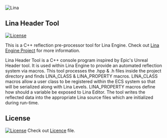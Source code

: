 ![Lina](https://user-images.githubusercontent.com/62678643/184518850-8fb39a84-fb0b-471d-990e-3fadf2057965.svg)

## Lina Header Tool
[![License](https://img.shields.io/badge/license-MIT-blue.svg)](https://opensource.org/licenses/MIT) 

This is a C++ reflection pre-processor tool for Lina Engine. Check out [Lina Engine Project](https://github.com/inanevin/LinaEngine) for more information.

Lina Header Tool is a C++ console program inspired by Epic's Unreal Header tool. It is used within Lina Engine to provide an automated reflection system via macros. This tool processes the .hpp & .h files inside the project directory and finds LINA_CLASS & LINA_PROPERTY macros. LINA_CLASS macros allow a user class to be registered within the ECS system so that will be serialized along with Lina Levels. LINA_PROPERTY macros define how should a variable be exposed to Lina Editor. The tool writes the reflected data into the appropriate Lina source files which are initialized during run-time.
## License

[![License](https://img.shields.io/badge/license-MIT-blue.svg)](https://opensource.org/licenses/MIT) 
Check out [Licence](LICENSE) file.
